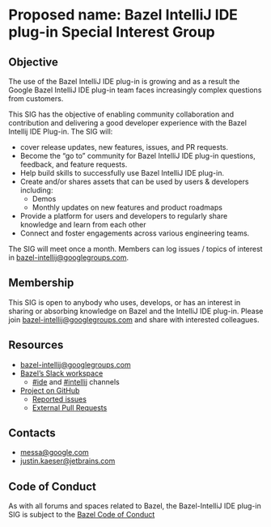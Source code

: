 # Proposed name: Bazel IntelliJ IDE plug-in Special Interest Group

## Objective

The use of the Bazel IntelliJ IDE plug-in is growing and as a result the Google Bazel IntelliJ IDE plug-in team faces increasingly complex questions from customers.

This SIG has the objective of enabling community collaboration and contribution and delivering a good developer experience with the Bazel Intellij IDE Plug-in.  The SIG will:

* cover release updates, new features, issues, and PR requests.
* Become the “go to” community for Bazel IntelliJ IDE plug-in questions, feedback, and feature requests.
* Help build skills to successfully use Bazel IntelliJ IDE plug-in.
* Create and/or shares assets that can be used by users & developers including:
  * Demos
  * Monthly updates on new features and product roadmaps
* Provide a platform for users and developers to regularly share knowledge and learn from each other
* Connect and foster engagements across various engineering teams.

The SIG will meet once a month.  Members can log issues / topics of interest in [bazel-intellij@googlegroups.com](https://groups.google.com/g/bazel-intellij).

## Membership

This SIG is open to anybody who uses, develops, or has an interest in sharing or absorbing knowledge on Bazel and the IntelliJ IDE plug-in. Please join [bazel-intellij@googlegroups.com](https://groups.google.com/g/bazel-intellij) and share with interested colleagues.

## Resources

* [bazel-intellij@googlegroups.com](https://groups.google.com/g/bazel-intellij)
* [Bazel’s Slack workspace](https://join.slack.com/t/bazelbuild/shared_invite/zt-12qiikgw6-qYqQMtD3aFxLQrA_77xV5Q)
  * [#ide](https://app.slack.com/client/TA4K1KQ87/CHSV3RSR0/thread/C025SBYFC4E-1649293011.703499) and [#intellij](https://app.slack.com/client/TA4K1KQ87/C025SBYFC4E/thread/C025SBYFC4E-1649293011.703499) channels
* [Project on GitHub](https://github.com/bazelbuild/intellij)
  * [Reported issues](https://github.com/bazelbuild/intellij/issues)
  * [External Pull Requests](https://github.com/bazelbuild/intellij/pulls?q=is%3Aopen+is%3Apr+-author%3Aapp%2Fcopybara-service)


## Contacts

* messa@google.com
* justin.kaeser@jetbrains.com

## Code of Conduct

As with all forums and spaces related to Bazel, the Bazel-IntelliJ IDE plug-in SIG is subject to the [Bazel Code of Conduct](https://github.com/bazelbuild/bazel/blob/HEAD/CODE_OF_CONDUCT.md)
